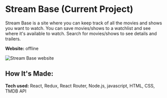 # Stream Base (Current Project)
Stream Base is a site where you can keep track of all the movies and shows you want to watch. You can save movies/shows to a watchlist and see where it's available to watch. Search for movies/shows to see details and trailers.

**Website:** offline

![Stream Base website](https://user-images.githubusercontent.com/41929486/180893408-b02b71ae-f092-498a-815f-90059961f3e9.png)

## How It's Made:

**Tech used:** React, Redux, React Router, Node.js, javascript, HTML, CSS, TMDB API

<!-- Here's where you can go to town on how you actually built this thing. Write as much as you can here, it's totally fine if it's not too much just make sure you write *something*. If you don't have too much experience on your resume working on the front end that's totally fine. This is where you can really show off your passion and make up for that ten fold.

## Optimizations
*(optional)*

You don't have to include this section but interviewers *love* that you can not only deliver a final product that looks great but also functions efficiently. Did you write something then refactor it later and the result was 5x faster than the original implementation? Did you cache your assets? Things that you write in this section are **GREAT** to bring up in interviews and you can use this section as reference when studying for technical interviews!

## Lessons Learned:

No matter what your experience level, being an engineer means continuously learning. Every time you build something you always have those *whoa this is awesome* or *fuck yeah I did it!* moments. This is where you should share those moments! Recruiters and interviewers love to see that you're self-aware and passionate about growing.

## Examples:
Take a look at these couple examples that I have in my own portfolio:

**Palettable:** https://github.com/alecortega/palettable

**Twitter Battle:** https://github.com/alecortega/twitter-battle

**Patch Panel:** https://github.com/alecortega/patch-panel
-->

